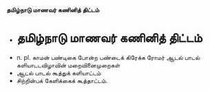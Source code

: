 **தமிழ்நாடு மாணவர் கணினித் திட்டம்**
- # தமிழ்நாடு மாணவர் கணினித் திட்டம்
- n. pl. காமன் பண்டிகை போன்ற பண்டைக் கிரேக்க ரோமர் ஆடல் பாடல் களியாடடவிழாவின் மறைவினைமுறைகள்
- ஆடல் பாடல் கூத்துக் களியாட்டம்
- சிற்றின்பக் கேளிக்கைக் கூத்தாட்டம்.

